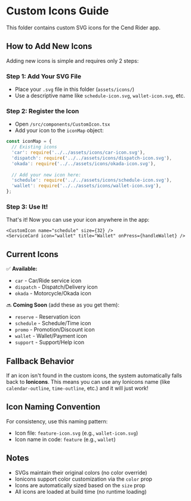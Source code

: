 # Custom Icons Guide

This folder contains custom SVG icons for the Cend Rider app.

## How to Add New Icons

Adding new icons is simple and requires only 2 steps:

### Step 1: Add Your SVG File
- Place your `.svg` file in this folder (`assets/icons/`)
- Use a descriptive name like `schedule-icon.svg`, `wallet-icon.svg`, etc.

### Step 2: Register the Icon
- Open `/src/components/CustomIcon.tsx`
- Add your icon to the `iconMap` object:

```typescript
const iconMap = {
  // Existing icons
  'car': require('../../assets/icons/car-icon.svg'),
  'dispatch': require('../../assets/icons/dispatch-icon.svg'),
  'okada': require('../../assets/icons/okada-icon.svg'),
  
  // Add your new icon here:
  'schedule': require('../../assets/icons/schedule-icon.svg'),
  'wallet': require('../../assets/icons/wallet-icon.svg'),
};
```

### Step 3: Use It!
That's it! Now you can use your icon anywhere in the app:

```tsx
<CustomIcon name="schedule" size={32} />
<ServiceCard icon="wallet" title="Wallet" onPress={handleWallet} />
```

## Current Icons

✅ **Available:**
- `car` - Car/Ride service icon
- `dispatch` - Dispatch/Delivery icon
- `okada` - Motorcycle/Okada icon

🔜 **Coming Soon** (add these as you get them):
- `reserve` - Reservation icon
- `schedule` - Schedule/Time icon
- `promo` - Promotion/Discount icon
- `wallet` - Wallet/Payment icon
- `support` - Support/Help icon

## Fallback Behavior

If an icon isn't found in the custom icons, the system automatically falls back to **Ionicons**. This means you can use any Ionicons name (like `calendar-outline`, `time-outline`, etc.) and it will just work!

## Icon Naming Convention

For consistency, use this naming pattern:
- Icon file: `feature-icon.svg` (e.g., `wallet-icon.svg`)
- Icon name in code: `feature` (e.g., `wallet`)

## Notes

- SVGs maintain their original colors (no color override)
- Ionicons support color customization via the `color` prop
- Icons are automatically sized based on the `size` prop
- All icons are loaded at build time (no runtime loading)
